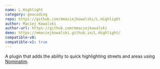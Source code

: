 ```yaml
---
name: L.Highlight
category: geocoding
repo: https://github.com/mmaciejkowalski/L.Highlight
author: Maciej Kowalski
author-url: https://github.com/mmaciejkowalski
demo: https://mmaciejkowalski.github.io/L.Highlight/
compatible-v0:
compatible-v1: true
---
```


A plugin that adds the ability to quick highlighting streets and areas using <a href="https://nominatim.org/">Nominatim</a>.
